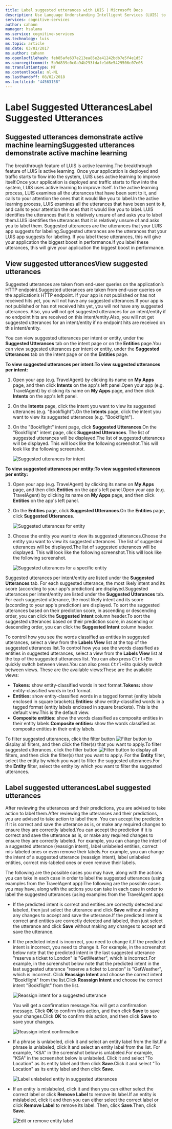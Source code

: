 ```yaml
---
title: Label suggested utterances with LUIS | Microsoft Docs
description: Use Language Understanding Intelligent Services (LUIS) to label suggested utterances and help boost active machine learning.
services: cognitive-services
author: cahann
manager: hsalama
ms.service: cognitive-services
ms.technology: luis
ms.topic: article
ms.date: 03/01/2017
ms.author: cahann
ms.openlocfilehash: feb85afe637e213ea85e2a41242bdb7e5f4e1d57
ms.sourcegitcommit: 5b9d839c0c0a94b293fdafe1d6e5429506c07e05
ms.translationtype: MT
ms.contentlocale: nl-NL
ms.lasthandoff: 08/02/2018
ms.locfileid: "44563158"
---
```

# <a name="label-suggested-utterances"></a><span data-ttu-id="ab35f-103">Label Suggested Utterances</span><span class="sxs-lookup"><span data-stu-id="ab35f-103">Label Suggested Utterances</span></span>
## <a name="suggested-utterances-demonstrate-active-machine-learning"></a><span data-ttu-id="ab35f-104">Suggested utterances demonstrate active machine learning</span><span class="sxs-lookup"><span data-stu-id="ab35f-104">Suggested utterances demonstrate active machine learning</span></span> 
<span data-ttu-id="ab35f-105">The breakthrough feature of LUIS is active learning.</span><span class="sxs-lookup"><span data-stu-id="ab35f-105">The breakthrough feature of LUIS is active learning.</span></span> <span data-ttu-id="ab35f-106">Once your application is deployed and traffic starts to flow into the system, LUIS uses active learning to improve itself.</span><span class="sxs-lookup"><span data-stu-id="ab35f-106">Once your application is deployed and traffic starts to flow into the system, LUIS uses active learning to improve itself.</span></span> <span data-ttu-id="ab35f-107">In the active learning process, LUIS examines all the utterances that have been sent to it, and calls to your attention the ones that it would like you to label.</span><span class="sxs-lookup"><span data-stu-id="ab35f-107">In the active learning process, LUIS examines all the utterances that have been sent to it, and calls to your attention the ones that it would like you to label.</span></span> <span data-ttu-id="ab35f-108">LUIS identifies the utterances that it is relatively unsure of and asks you to label them.</span><span class="sxs-lookup"><span data-stu-id="ab35f-108">LUIS identifies the utterances that it is relatively unsure of and asks you to label them.</span></span> <span data-ttu-id="ab35f-109">Suggested utterances are the utterances that your LUIS app suggests for labeling.</span><span class="sxs-lookup"><span data-stu-id="ab35f-109">Suggested utterances are the utterances that your LUIS app suggests for labeling.</span></span> <span data-ttu-id="ab35f-110">If you label these utterances, this will give your application the biggest boost in performance.</span><span class="sxs-lookup"><span data-stu-id="ab35f-110">If you label these utterances, this will give your application the biggest boost in performance.</span></span>

## <a name="view-suggested-utterances"></a><span data-ttu-id="ab35f-111">View suggested utterances</span><span class="sxs-lookup"><span data-stu-id="ab35f-111">View suggested utterances</span></span>
<span data-ttu-id="ab35f-112">Suggested utterances are taken from end-user queries on the application’s HTTP endpoint.</span><span class="sxs-lookup"><span data-stu-id="ab35f-112">Suggested utterances are taken from end-user queries on the application’s HTTP endpoint.</span></span> <span data-ttu-id="ab35f-113">If your app is not published or has not received hits yet, you will not have any suggested utterances.</span><span class="sxs-lookup"><span data-stu-id="ab35f-113">If your app is not published or has not received hits yet, you will not have any suggested utterances.</span></span> <span data-ttu-id="ab35f-114">Also, you will not get suggested utterances for an intent/entity if no endpoint hits are received on this intent/entity.</span><span class="sxs-lookup"><span data-stu-id="ab35f-114">Also, you will not get suggested utterances for an intent/entity if no endpoint hits are received on this intent/entity.</span></span> 

<span data-ttu-id="ab35f-115">You can view suggested utterances per intent or entity, under the **Suggested Utterances** tab on the intent page or on the **Entities** page.</span><span class="sxs-lookup"><span data-stu-id="ab35f-115">You can view suggested utterances per intent or entity, under the **Suggested Utterances** tab on the intent page or on the **Entities** page.</span></span>

<span data-ttu-id="ab35f-116">**To view suggested utterances per intent:**</span><span class="sxs-lookup"><span data-stu-id="ab35f-116">**To view suggested utterances per intent:**</span></span>

1. <span data-ttu-id="ab35f-117">Open your app (e.g. TravelAgent) by clicking its name on **My Apps** page, and then click **Intents** on the app's left panel.</span><span class="sxs-lookup"><span data-stu-id="ab35f-117">Open your app (e.g. TravelAgent) by clicking its name on **My Apps** page, and then click **Intents** on the app's left panel.</span></span>
2. <span data-ttu-id="ab35f-118">On the **Intents** page, click the intent you want to view its suggested utterances (e.g. "Bookflight").</span><span class="sxs-lookup"><span data-stu-id="ab35f-118">On the **Intents** page, click the intent you want to view its suggested utterances (e.g. "Bookflight").</span></span>
3. <span data-ttu-id="ab35f-119">On the "Bookflight" intent page, click **Suggested Utterances**.</span><span class="sxs-lookup"><span data-stu-id="ab35f-119">On the "Bookflight" intent page, click **Suggested Utterances**.</span></span> <span data-ttu-id="ab35f-120">The list of suggested utterances will be displayed.</span><span class="sxs-lookup"><span data-stu-id="ab35f-120">The list of suggested utterances will be displayed.</span></span> <span data-ttu-id="ab35f-121">This will look like the following screenshot.</span><span class="sxs-lookup"><span data-stu-id="ab35f-121">This will look like the following screenshot.</span></span>

    ![Suggested utterances for intent](https://docstestmedia1.blob.core.windows.net/azure-media/articles/cognitive-services/LUIS/Images/SuggUtter-intent.JPG)

<span data-ttu-id="ab35f-123">**To view suggested utterances per entity:**</span><span class="sxs-lookup"><span data-stu-id="ab35f-123">**To view suggested utterances per entity:**</span></span>

1. <span data-ttu-id="ab35f-124">Open your app (e.g. TravelAgent) by clicking its name on **My Apps** page, and then click **Entities** on the app's left panel.</span><span class="sxs-lookup"><span data-stu-id="ab35f-124">Open your app (e.g. TravelAgent) by clicking its name on **My Apps** page, and then click **Entities** on the app's left panel.</span></span>
2. <span data-ttu-id="ab35f-125">On the **Entities** page, click **Suggested Utterances**.</span><span class="sxs-lookup"><span data-stu-id="ab35f-125">On the **Entities** page, click **Suggested Utterances**.</span></span> 

    ![Suggested utterances for entity](https://docstestmedia1.blob.core.windows.net/azure-media/articles/cognitive-services/LUIS/Images/SuggUtter-entity.JPG)
3. <span data-ttu-id="ab35f-127">Choose the entity you want to view its suggested utterances.</span><span class="sxs-lookup"><span data-stu-id="ab35f-127">Choose the entity you want to view its suggested utterances.</span></span> <span data-ttu-id="ab35f-128">The list of suggested utterances will be displayed.</span><span class="sxs-lookup"><span data-stu-id="ab35f-128">The list of suggested utterances will be displayed.</span></span> <span data-ttu-id="ab35f-129">This will look like the following screenshot.</span><span class="sxs-lookup"><span data-stu-id="ab35f-129">This will look like the following screenshot.</span></span>

    ![Suggested utterances for a specific entity](https://docstestmedia1.blob.core.windows.net/azure-media/articles/cognitive-services/LUIS/Images/SuggUtter-selectedentity.JPG)

<span data-ttu-id="ab35f-131">Suggested utterances per intent/entity are listed under the **Suggested Utterances** tab. For each suggested utterance, the most likely intent and its score (according to your app's prediction) are displayed.</span><span class="sxs-lookup"><span data-stu-id="ab35f-131">Suggested utterances per intent/entity are listed under the **Suggested Utterances** tab. For each suggested utterance, the most likely intent and its score (according to your app's prediction) are displayed.</span></span> <span data-ttu-id="ab35f-132">To sort the suggested utterances based on their prediction score, in ascending or descending order, you can click the **Suggested Intent** column header.</span><span class="sxs-lookup"><span data-stu-id="ab35f-132">To sort the suggested utterances based on their prediction score, in ascending or descending order, you can click the **Suggested Intent** column header.</span></span>

<span data-ttu-id="ab35f-133">To control how you see the words classified as entities in suggested utterances, select a view from the **Labels View** list at the top of the suggested utterances list.</span><span class="sxs-lookup"><span data-stu-id="ab35f-133">To control how you see the words classified as entities in suggested utterances, select a view from the **Labels View** list at the top of the suggested utterances list.</span></span> <span data-ttu-id="ab35f-134">You can also press <kbd>Ctrl+E</kbd>to quickly switch between views.</span><span class="sxs-lookup"><span data-stu-id="ab35f-134">You can also press <kbd>Ctrl+E</kbd>to quickly switch between views.</span></span> <span data-ttu-id="ab35f-135">These are the available views:</span><span class="sxs-lookup"><span data-stu-id="ab35f-135">These are the available views:</span></span>

 * <span data-ttu-id="ab35f-136">**Tokens:** show entity-classified words in text format.</span><span class="sxs-lookup"><span data-stu-id="ab35f-136">**Tokens:** show entity-classified words in text format.</span></span>
 * <span data-ttu-id="ab35f-137">**Entities:** show entity-classified words in a tagged format (entity labels enclosed in square brackets).</span><span class="sxs-lookup"><span data-stu-id="ab35f-137">**Entities:** show entity-classified words in a tagged format (entity labels enclosed in square brackets).</span></span> <span data-ttu-id="ab35f-138">This is the default view.</span><span class="sxs-lookup"><span data-stu-id="ab35f-138">This is the default view.</span></span>
 * <span data-ttu-id="ab35f-139">**Composite entities:** show the words classified as composite entities in their entity labels.</span><span class="sxs-lookup"><span data-stu-id="ab35f-139">**Composite entities:** show the words classified as composite entities in their entity labels.</span></span>

<span data-ttu-id="ab35f-140">To filter suggested utterances, click the filter button ![Filter button](https://docstestmedia1.blob.core.windows.net/azure-media/articles/cognitive-services/LUIS/Images/Filter-button.jpg) to display all filters, and then click the filter(s) that you want to apply.</span><span class="sxs-lookup"><span data-stu-id="ab35f-140">To filter suggested utterances, click the filter button ![Filter button](https://docstestmedia1.blob.core.windows.net/azure-media/articles/cognitive-services/LUIS/Images/Filter-button.jpg) to display all filters, and then click the filter(s) that you want to apply.</span></span> <span data-ttu-id="ab35f-141">For the **Entity** filter, select the entity by which you want to filter the suggested utterances.</span><span class="sxs-lookup"><span data-stu-id="ab35f-141">For the **Entity** filter, select the entity by which you want to filter the suggested utterances.</span></span>


## <a name="label-suggested-utterances"></a><span data-ttu-id="ab35f-142">Label suggested utterances</span><span class="sxs-lookup"><span data-stu-id="ab35f-142">Label suggested utterances</span></span>
<span data-ttu-id="ab35f-143">After reviewing the utterances and their predictions, you are advised to take action to label them.</span><span class="sxs-lookup"><span data-stu-id="ab35f-143">After reviewing the utterances and their predictions, you are advised to take action to label them.</span></span> <span data-ttu-id="ab35f-144">You can accept the prediction if it is correct and save the utterance as is, or make any required changes to ensure they are correctly labeled.</span><span class="sxs-lookup"><span data-stu-id="ab35f-144">You can accept the prediction if it is correct and save the utterance as is, or make any required changes to ensure they are correctly labeled.</span></span> <span data-ttu-id="ab35f-145">For example, you can change the intent of a suggested utterance (reassign intent), label unlabeled entities, correct mis-labeled ones or even remove their labels.</span><span class="sxs-lookup"><span data-stu-id="ab35f-145">For example, you can change the intent of a suggested utterance (reassign intent), label unlabeled entities, correct mis-labeled ones or even remove their labels.</span></span>

<span data-ttu-id="ab35f-146">The following are the possible cases you may have, along with the actions you can take in each case in order to label the suggested utterances (using examples from the TravelAgent app):</span><span class="sxs-lookup"><span data-stu-id="ab35f-146">The following are the possible cases you may have, along with the actions you can take in each case in order to label the suggested utterances (using examples from the TravelAgent app):</span></span>

 * <span data-ttu-id="ab35f-147">If the predicted intent is correct and entities are correctly detected and labeled, then just select the utterance and click **Save** without making any changes to accept and save the utterance.</span><span class="sxs-lookup"><span data-stu-id="ab35f-147">If the predicted intent is correct and entities are correctly detected and labeled, then just select the utterance and click **Save** without making any changes to accept and save the utterance.</span></span>
 
 * <span data-ttu-id="ab35f-148">If the predicted intent is incorrect, you need to change it.</span><span class="sxs-lookup"><span data-stu-id="ab35f-148">If the predicted intent is incorrect, you need to change it.</span></span> <span data-ttu-id="ab35f-149">For example, in the screenshot below note that the predicted intent in the last suggested utterance "reserve a ticket to London" is "GetWeather", which is incorrect.</span><span class="sxs-lookup"><span data-stu-id="ab35f-149">For example, in the screenshot below note that the predicted intent in the last suggested utterance "reserve a ticket to London" is "GetWeather", which is incorrect.</span></span> <span data-ttu-id="ab35f-150">Click **Reassign Intent** and choose the correct intent "Bookflight" from the list.</span><span class="sxs-lookup"><span data-stu-id="ab35f-150">Click **Reassign Intent** and choose the correct intent "Bookflight" from the list.</span></span> 
 
    ![Reassign intent for a suggested utterance](https://docstestmedia1.blob.core.windows.net/azure-media/articles/cognitive-services/LUIS/Images/SuggUtter-ReassignIntent.jpg)

    <span data-ttu-id="ab35f-152">You will get a confirmation message.</span><span class="sxs-lookup"><span data-stu-id="ab35f-152">You will get a confirmation message.</span></span> <span data-ttu-id="ab35f-153">Click **OK** to confirm this action, and then click **Save** to save your changes.</span><span class="sxs-lookup"><span data-stu-id="ab35f-153">Click **OK** to confirm this action, and then click **Save** to save your changes.</span></span>

    ![Reassign intent confirmation](https://docstestmedia1.blob.core.windows.net/azure-media/articles/cognitive-services/LUIS/Images/SuggUtter-ConfirmReassign.jpg)

 * <span data-ttu-id="ab35f-155">If a phrase is unlabeled, click it and select an entity label from the list.</span><span class="sxs-lookup"><span data-stu-id="ab35f-155">If a phrase is unlabeled, click it and select an entity label from the list.</span></span> <span data-ttu-id="ab35f-156">For example, "KSA" in the screenshot below is unlabeled.</span><span class="sxs-lookup"><span data-stu-id="ab35f-156">For example, "KSA" in the screenshot below is unlabeled.</span></span> <span data-ttu-id="ab35f-157">Click it and select "To Location" as its entity label and then click **Save**.</span><span class="sxs-lookup"><span data-stu-id="ab35f-157">Click it and select "To Location" as its entity label and then click **Save**.</span></span>
 
    ![Label unlabeled entity in suggested utterances](https://docstestmedia1.blob.core.windows.net/azure-media/articles/cognitive-services/LUIS/Images/SuggUtter-labelentity.jpg)
 * <span data-ttu-id="ab35f-159">If an entity is mislabeled, click it and then you can either select the correct label or click **Remove Label** to remove its label.</span><span class="sxs-lookup"><span data-stu-id="ab35f-159">If an entity is mislabeled, click it and then you can either select the correct label or click **Remove Label** to remove its label.</span></span> <span data-ttu-id="ab35f-160">Then, click **Save**.</span><span class="sxs-lookup"><span data-stu-id="ab35f-160">Then, click **Save**.</span></span>
 
    ![Edit or remove entity label](https://docstestmedia1.blob.core.windows.net/azure-media/articles/cognitive-services/LUIS/Images/SuggUtter-entitylabeling.JPG)








